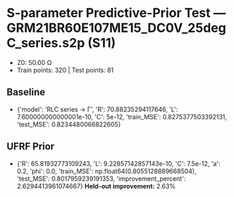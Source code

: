 # S-parameter Predictive-Prior Test — GRM21BR60E107ME15_DC0V_25degC_series.s2p (S11)
- Z0: 50.00 Ω
- Train points: 320  |  Test points: 81

## Baseline
- {'model': 'RLC series -> Γ', 'R': 70.88235294117646, 'L': 7.600000000000001e-10, 'C': 5e-12, 'train_MSE': 0.8275377503392131, 'test_MSE': 0.8234480066822605}

## UFRF Prior
- {'R': 65.81932773109243, 'L': 9.22857142857143e-10, 'C': 7.5e-12, 'a': 0.2, 'phi': 0.0, 'train_MSE': np.float64(0.8055128889668504), 'test_MSE': 0.8017959239191353, 'improvement_percent': 2.6294413961074667}
**Held-out improvement:** 2.63%